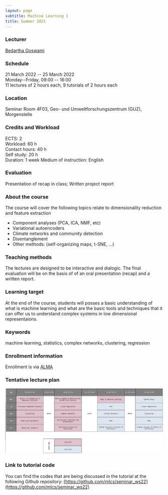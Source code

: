 ```yaml
---
layout: page
subtitle: Machine Learning 1
title: Summer 2021
---
```


### Lecturer

[Bedartha Goswami](https://machineclimate.de/people/goswami/)

### Schedule

21 March 2022 -- 25 March 2022  
Monday--Friday, 09:00 -- 16:00  
11 lectures of 2 hours each, 9 tutorials of 2 hours each   

### Location

Seminar Room 4F03, Geo- und Umweltforschungszentrum (GUZ), Morgenstelle

### Credits and Workload

ECTS: 2  
Workload: 60 h  
Contact hours: 40 h  
Self study: 20 h  
Duration: 1 week
Medium of instruction: English

### Evaluation

Presentation of recap in class; Written project report


### About the course

The course will cover the following topics relate to dimensionality reduction and feature extraction

- Component analyses (PCA, ICA, NMF, etc)
- Variational autoencoders
- Climate networks and community detection
- Disentanglement
- Other methods: (self-organizing maps, t-SNE, ...)


### Teaching methods

The lectures are designed to be interactive and dialogic. The
final evaluation will be on the basis of of an oral presentation (recap) and a
written report.

### Learning target

At the end of the course, students will posses a basic understanding of
what is machine learning and what are the basic tools and techniques that it can offer us to understand complex systems in low dimensional representaions.


### Keywords

machine learning, statistics, complex networks, clustering, regression

### Enrollment information

Enrollment is via [ALMA](https://alma.uni-tuebingen.de/)


### Tentative lecture plan


![ML1-Lecture-Plan](/img/wise2021-22-ml1-timetable.png)


### Link to tutorial code

You can find the codes that are being discussed in the tutorial at the
following Github repository:
[https://github.com/mlcs/seminar_ws22](https://github.com/mlcs/seminar_ws22)
